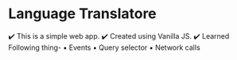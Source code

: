 # Language Translatore

✔️ This is a simple web app.
✔️ Created using Vanilla JS.
✔️ Learned Following thing-
▪️ Events
▪️ Query selector
▪️ Network calls
